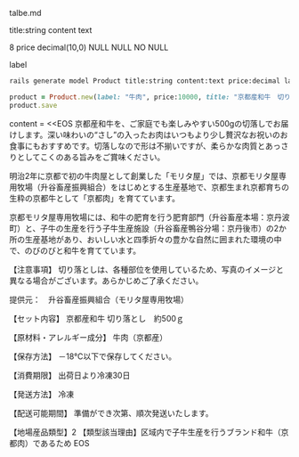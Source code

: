 talbe.md


title:string
content	text

8	price	decimal(10,0)	NULL	NULL	NO	NULL			


label

```sh
rails generate model Product title:string content:text price:decimal label:string
```


```ruby
product = Product.new(label: "牛肉", price:10000, title: "京都産和牛　切り落とし　約500ｇ　【京都モリタ屋専用牧場】 牛肉　MO00001")
product.save

```

content = <<EOS
京都産和牛を、ご家庭でも楽しみやすい500gの切落しでお届けします。深い味わいの“さし”の入ったお肉はいつもより少し贅沢なお祝いのお食事にもおすすめです。切落しなので形は不揃いですが、柔らかな肉質とあっさりとしてこくのある旨みをご賞味ください。

明治2年に京都で初の牛肉屋として創業した「モリタ屋」では、京都モリタ屋専用牧場（升谷畜産振興組合）をはじめとする生産基地で、京都生まれ京都育ちの生粋の京都牛として「京都肉」を育てています。

京都モリタ屋専用牧場には、和牛の肥育を行う肥育部門（升谷畜産本場：京丹波町）と、子牛の生産を行う子牛生産施設（升谷畜産鴨谷分場：京丹後市）の2か所の生産基地があり、おいしい水と四季折々の豊かな自然に囲まれた環境の中で、のびのびと和牛を育てています。

【注意事項】
切り落としは、各種部位を使用しているため、写真のイメージと異なる場合がございます。あらかじめご了承ください。

提供元：　升谷畜産振興組合（モリタ屋専用牧場）

【セット内容】
京都産和牛 切り落とし　約500ｇ

【原材料・アレルギー成分】
牛肉（京都産）

【保存方法】
－18℃以下で保存してください。

【消費期限】
出荷日より冷凍30日

【発送方法】
冷凍

【配送可能期間】
準備ができ次第、順次発送いたします。

【地場産品類型】2
【類型該当理由】区域内で子牛生産を行うブランド和牛（京都肉）であるため
EOS